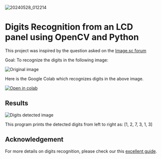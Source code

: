 ![20240528_012214](https://github.com/ved-sharma/Digits_recognition_OpenCV_Python/assets/170988353/2074ec33-2d54-4cba-af3c-c5150ea51180)
# Digits Recognition from an LCD panel using OpenCV and Python
This project was inspired by the question asked on the [Image.sc forum](https://forum.image.sc/t/extract-numbers-from-image/55224)  

Goal: To recognize the digits in the following image:  

<img src="https://github.com/ved-sharma/Digit_recognition_OpenCV_Python/blob/2eaed45740bc2f866be2dcb6b6f20f0fc2795931/files/Scale_Reading_1.jpg" alt="Original image">

Here is the Google Colab which recognizes digits in the above image.  

[![Open in colab](https://colab.research.google.com/assets/colab-badge.svg)](https://colab.research.google.com/github/ved-sharma/Digits_recognition_OpenCV_Python/blob/33516021ecbab43af00fd6971eaa257ea443f99b/Digit_Recognizer_using_OpenCV_Python.ipynb)

## Results
<img src="https://github.com/ved-sharma/Digit_recognition_OpenCV_Python/blob/2eaed45740bc2f866be2dcb6b6f20f0fc2795931/files/Scale_Reading_bbox_1.jpg" alt="Digits detected image">

This program prints the detected digits from left to right as:
[1, 2, 7, 3, 1, 3]

## Acknowledgement
For more details on digits recognition, please check our this [excellent guide](https://www.pyimagesearch.com/2017/02/13/recognizing-digits-with-opencv-and-python/).
